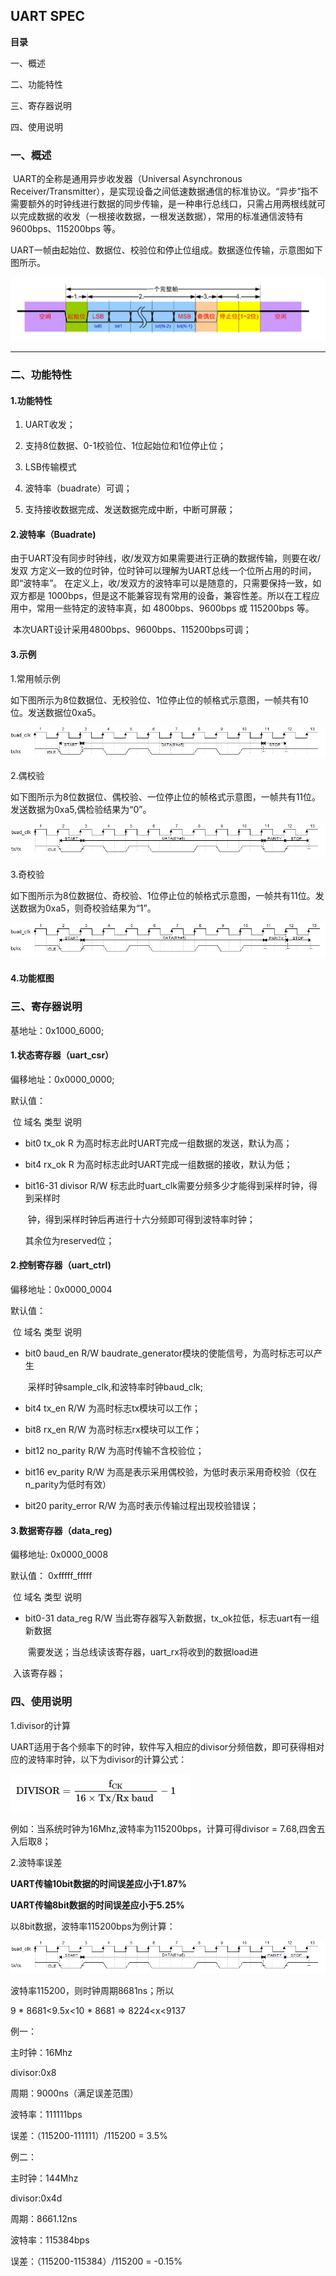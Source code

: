 ## UART   SPEC



**目录**

一、概述

二、功能特性

三、寄存器说明

四、使用说明



### 一、概述

​	UART的全称是通用异步收发器（Universal Asynchronous Receiver/Transmitter），是实现设备之间低速数据通信的标准协议。“异步”指不需要额外的时钟线进行数据的同步传输，是一种串行总线口，只需占用两根线就可以完成数据的收发（一根接收数据，一根发送数据），常用的标准通信波特有9600bps、115200bps 等。

​	UART一帧由起始位、数据位、校验位和停止位组成。数据逐位传输，示意图如下图所示。

![image-20201229142127764](uart_spec.assets/image-20201229142127764-1609727510506.png)

------





### 二、功能特性

#### 1.功能特性

1. UART收发；

2. 支持8位数据、0-1校验位、1位起始位和1位停止位；

3. LSB传输模式

4. 波特率（buadrate）可调；

5. 支持接收数据完成、发送数据完成中断，中断可屏蔽；

     

#### 2.波特率（Buadrate)

​	由于UART没有同步时钟线，收/发双方如果需要进行正确的数据传输，则要在收/发双 方定义一致的位时钟，位时钟可以理解为UART总线一个位所占用的时间，即“波特率”。 在定义上，收/发双方的波特率可以是随意的，只需要保持一致，如双方都是 1000bps，但是这不能兼容现有常用的设备，兼容性差。所以在工程应用中，常用一些特定的波特率真，如 4800bps、9600bps 或 115200bps 等。

​	本次UART设计采用4800bps、9600bps、115200bps可调；



#### 3.示例

1.常用帧示例

​	如下图所示为8位数据位、无校验位、1位停止位的帧格式示意图，一帧共有10位。发送数据位0xa5。

![image-20201229151441411](uart_spec.assets/image-20201229151441411.png)

2.偶校验

​	如下图所示为8位数据位、偶校验、一位停止位的帧格式示意图，一帧共有11位。发送数据为0xa5,偶检验结果为“0”。

![image-20201229151922281](uart_spec.assets/image-20201229151922281.png)

3.奇校验

​	如下图所示为8位数据位、奇校验、1位停止位的帧格式示意图，一帧共有11位。发送数据为0xa5，则奇校验结果为“1”。

![image-20201229152254664](uart_spec.assets/image-20201229152254664.png)



#### 4.功能框图





### 三、寄存器说明



基地址：0x1000_6000;

#### 1.状态寄存器（uart_csr）

偏移地址：0x0000_0000;

默认值：	

​		位				域名				类型			说明

- bit0			tx_ok 				R 		为高时标志此时UART完成一组数据的发送，默认为高；

- bit4            rx_ok                 R         为高时标志此时UART完成一组数据的接收，默认为低；

- bit16-31    divisor              R/W     标志此时uart_clk需要分频多少才能得到采样时钟，得到采样时

  ​                                                         钟，得到采样时钟后再进行十六分频即可得到波特率时钟；

  其余位为reserved位；



#### 2.控制寄存器（uart_ctrl)

偏移地址：0x0000_0004

默认值：	

​		位				域名				类型			说明

- bit0			baud_en		  R/W		baudrate_generator模块的使能信号，为高时标志可以产生

  ​                                                           采样时钟sample_clk,和波特率时钟baud_clk;

- bit4			tx_en			 R/W		  为高时标志tx模块可以工作；

- bit8	 	   rx_en			 R/W		  为高时标志rx模块可以工作；

- bit12          no_parity      R/W          为高时传输不含校验位；

- bit16          ev_parity       R/W          为高是表示采用偶校验，为低时表示采用奇校验（仅在  n_parity为低时有效）

- bit20          parity_error   R/W          为高时表示传输过程出现校验错误；                          





#### 3.数据寄存器（data_reg)

偏移地址:	0x0000_0008

默认值：	0xfffff_fffff

​		位				域名				类型			说明

- bit0-31		data_reg			R/W		当此寄存器写入新数据，tx_ok拉低，标志uart有一组新数据

  ​                                                             需要发送；当总线读该寄存器，uart_rx将收到的数据load进

​                                                                      入该寄存器； 

### 四、使用说明

1.divisor的计算

UART适用于各个频率下的时钟，软件写入相应的divisor分频倍数，即可获得相对应的波特率时钟，以下为divisor的计算公式：

​								                         <img src="uart_spec.assets/image-20210318113932530.png" alt="image-20210318113932530" style="zoom:50%;" />

例如：当系统时钟为16Mhz,波特率为115200bps，计算可得divisor = 7.68,四舍五入后取8；



2.波特率误差

**UART传输10bit数据的时间误差应小于1.87%**

**UART传输8bit数据的时间误差应小于5.25%**

以8bit数据，波特率115200bps为例计算：

![image-20201229151922281](uart_spec.assets/image-20201229151922281.png)

波特率115200，则时钟周期8681ns；所以

9 * 8681<9.5x<10 * 8681 		=> 		8224<x<9137



例一：

主时钟：16Mhz

divisor:0x8

周期：9000ns（满足误差范围）

波特率：111111bps

误差：（115200-111111）/115200 = 3.5%



例二：

主时钟：144Mhz

divisor:0x4d

周期：8661.12ns

波特率：115384bps

误差：（115200-115384）/115200 = -0.15%